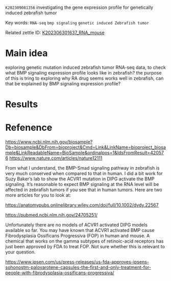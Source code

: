 `K202309081356`  investigating the gene expression profile for genetically induced zebrafish tumor
 
 Key words: `RNA-seq` `bmp signaling`  `genetic induced Zebrafish tumor` 
 
 Related zettle ID: [K202306301637_RNA_mouse](https://github.com/yz46606/zettle_yz/blob/main/K202306301637_RNA_mouse.md) 
 
# Main idea
exploring genetic mutation induced zebrafish tumor RNA-seq data, to check what BMP signaling expression profile looks like in zebrafish? the purpose of this
is tring to exploring why RA drug seems works well in zebrafish, can that be explained by BMP signaling expression profile?


# Results


# Refenence 
https://www.ncbi.nlm.nih.gov/biosample?Db=biosample&DbFrom=bioproject&Cmd=Link&LinkName=bioproject_biosample&LinkReadableName=BioSample&ordinalpos=1&IdsFromResult=420576
https://www.nature.com/articles/nature12111

From what I understand, the BMP-Smad signaling pathway in zebrafish is very much conserved when compared to that in human. I did a bit work for Suzy Baker’s lab to show the ACVR1 mutation in DIPG activate the BMP signaling. It’s reasonable to expect BMP signaling at the RNA level will be affected in zebrafish tumors if you see that in human tumors. Here are two more articles for you to look at:

https://anatomypubs.onlinelibrary.wiley.com/doi/full/10.1002/dvdy.22567

https://pubmed.ncbi.nlm.nih.gov/24705251/

Unfortunately there are no models of ACVR1 activated DIPG models available so far. You may have known that ACVR1 activated BMP cause Fibrodysplasia Ossificans Progressiva (FOP) in human and mouse. A chemical that works on the gamma subtypes of retinoic-acid receptors has just been approved by FDA to treat FOP. Not sure whether this is relevant to your question.

https://www.ipsen.com/us/press-releases/us-fda-approves-ipsens-sohonostm-palovarotene-capsules-the-first-and-only-treatment-for-people-with-fibrodysplasia-ossificans-progressiva/


